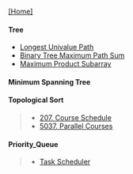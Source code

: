 [[Home]](https://github.com/anicksaha/leetcode/blob/master/README.md)


#### Tree
- [Longest Univalue Path](https://leetcode.com/problems/longest-univalue-path/description/)
- [Binary Tree Maximum Path Sum](https://leetcode.com/problems/binary-tree-maximum-path-sum/description/)
- [Maximum Product Subarray](https://leetcode.com/problems/maximum-product-subarray/description/)


#### Minimum Spanning Tree


#### Topological Sort

> - [207. Course Schedule](https://leetcode.com/problems/course-schedule/description/)
> - [5037. Parallel Courses](https://leetcode.com/contest/private-contest-7/problems/parallel-courses/)

#### Priority_Queue

> - [Task Scheduler](https://leetcode.com/problems/task-scheduler/description/)
